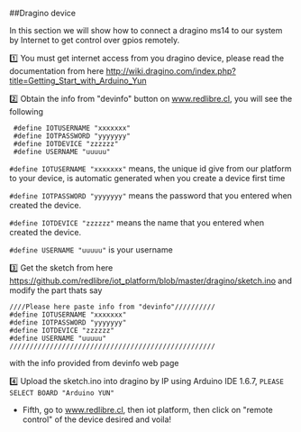 ##Dragino device

In this section we will show how to connect a dragino ms14 to our system by Internet to get control over gpios remotely.

:one: You must get internet access from you dragino device, please read the documentation from here http://wiki.dragino.com/index.php?title=Getting_Start_with_Arduino_Yun

:two: Obtain the info from "devinfo" button on www.redlibre.cl, you will see the following
```
 #define IOTUSERNAME "xxxxxxx"
 #define IOTPASSWORD "yyyyyyy"
 #define IOTDEVICE "zzzzzz"
 #define USERNAME "uuuuu"
```

`#define IOTUSERNAME "xxxxxxx"` means, the unique id give from our platform to your device, is automatic generated when you create a device first time

`#define IOTPASSWORD "yyyyyyy"` means the password that you entered when created the device.

`#define IOTDEVICE "zzzzzz"` means the name that you entered when created the device.

`#define USERNAME "uuuuu"` is your username


:three: Get the sketch from here https://github.com/redlibre/iot_platform/blob/master/dragino/sketch.ino and modify the part thats say

```
////Please here paste info from "devinfo"//////////
#define IOTUSERNAME "xxxxxxx"
#define IOTPASSWORD "yyyyyyy"
#define IOTDEVICE "zzzzzz"
#define USERNAME "uuuuu"
///////////////////////////////////////////////////
```

with the info provided from devinfo web page

:four: Upload the sketch.ino into dragino by IP using Arduino IDE 1.6.7, `PLEASE SELECT BOARD "Arduino YUN"`
- Fifth, go to www.redlibre.cl, then iot platform, then click on "remote control" of the device desired and voila!
